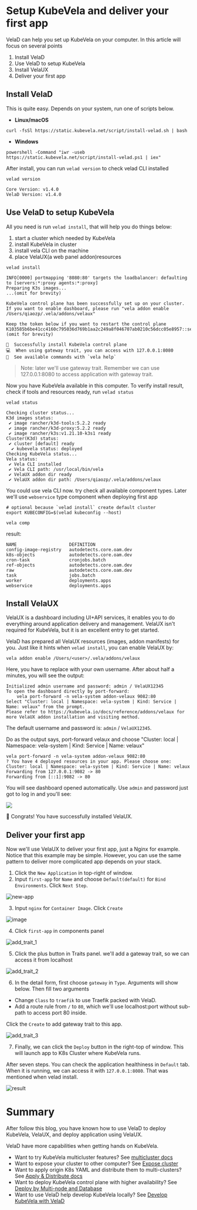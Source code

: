 # Setup KubeVela and deliver your first app

VelaD can help you set up KubeVela on your computer. In this article will focus on several points

1. Install VelaD
2. Use VelaD to setup KubeVela
3. Install VelaUX
4. Deliver your first app

## Install VelaD

This is quite easy. Depends on your system, run one of scripts below.

- **Linux/macOS**
```shell
curl -fsSl https://static.kubevela.net/script/install-velad.sh | bash 
```

- **Windows**
```shell
powershell -Command "iwr -useb https://static.kubevela.net/script/install-velad.ps1 | iex"
```

After install, you can run `velad version` to check velad CLI installed

```shell
velad version
```
```text
Core Version: v1.4.0
VelaD Version: v1.4.0
```

## Use VelaD to setup KubeVela

All you need is run `velad install`, that will help you do things below:

1. start a cluster which needed by KubeVela
2. install KubeVela in cluster
3. install vela CLI on the machine
4. place VelaUX(a web panel addon)resources

```shell
velad install
```
```text
INFO[0000] portmapping '8080:80' targets the loadbalancer: defaulting to [servers:*:proxy agents:*:proxy] 
Preparing K3s images...
...(omit for brevity)

KubeVela control plane has been successfully set up on your cluster.
If you want to enable dashboard, please run "vela addon enable /Users/qiaozp/.vela/addons/velaux"

Keep the token below if you want to restart the control plane
K103585b6be41cc4160c795036d769b1aa2c249a8f046707ab0210c56dcc05e8957::server:kOcAPpOXfVfBbrMBinan..(omit for brevity)

🚀  Successfully install KubeVela control plane
💻  When using gateway trait, you can access with 127.0.0.1:8080
🔭  See available commands with `vela help`
```

> Note: later we'll use gateway trait. Remember we can use 127.0.0.1:8080 to access application with gateway trait.

Now you have KubeVela available in this computer. To verify install result, check if tools and resources ready,
run `velad status`

```shell
velad status
```
```text
Checking cluster status...
K3d images status:
 ✔ image rancher/k3d-tools:5.2.2 ready
 ✔ image rancher/k3d-proxy:5.2.2 ready
 ✔ image rancher/k3s:v1.21.10-k3s1 ready
Cluster(K3d) status:
 ✔ cluster [default] ready
  ✔ kubevela status: deployed
Checking KubeVela status...
Vela status:
 ✔ Vela CLI installed
 ✔ Vela CLI path: /usr/local/bin/vela
 ✔ VelaUX addon dir ready
 ✔ VelaUX addon dir path: /Users/qiaozp/.vela/addons/velaux
```

You could use vela CLI now. try check all available component types. Later we'll use `webservice` type component when deploying first app
```shell
# optional because `velad install` create default cluster
export KUBECONFIG=$(velad kubeconfig --host)
```

```shell
vela comp
```

result:
```text
NAME                    DEFINITION
config-image-registry   autodetects.core.oam.dev
k8s-objects             autodetects.core.oam.dev
cron-task               cronjobs.batch
ref-objects             autodetects.core.oam.dev
raw                     autodetects.core.oam.dev
task                    jobs.batch
worker                  deployments.apps
webservice              deployments.apps
```

## Install VelaUX

VelaUX is a dashboard including UI+API services, it enables you to do everything around application delivery and management.
VelaUX isn't required for KubeVela, but it is an excellent entry to get started.

VelaD has prepared all VelaUX resources (images, addon manifests) for you. Just like it hints when `velad install`, you can enable VelaUX by:

```shell
vela addon enable /Users/<user>/.vela/addons/velaux
```

Here, you have to replace <user> with your own username. After about half a minutes, you will see the output:

```text
Initialized admin username and password: admin / VelaUX12345
To open the dashboard directly by port-forward:
    vela port-forward -n vela-system addon-velaux 9082:80
Select "Cluster: local | Namespace: vela-system | Kind: Service | Name: velaux" from the prompt.
Please refer to https://kubevela.io/docs/reference/addons/velaux for more VelaUX addon installation and visiting method.
```

The default username and password is: `admin` / `VelaUX12345`.

Do as the output says, port-forward velaux and choose "Cluster: local | Namespace: vela-system | Kind: Service | Name: velaux"

```shell
vela port-forward -n vela-system addon-velaux 9082:80
? You have 4 deployed resources in your app. Please choose one: Cluster: local | Namespace: vela-system | Kind: Service | Name: velaux
Forwarding from 127.0.0.1:9082 -> 80
Forwarding from [::1]:9082 -> 80
```

You will see dashboard opened automatically. Use `admin` and password just got to log in and you'll see:

![](./resources/dashbord.jpg)

🎉 Congrats! You have successfully installed VelaUX.

## Deliver your first app

Now we'll use VelaUX to deliver your first app, just a Nginx for example.
Notice that this example may be simple. However, you can use the same pattern to deliver more complicated app depends on your stack.

1. Click the `New Application` in top-right of window.
2. Input `first-app` for `Name` and choose `Default(default)` for `Bind Environments`. Click `Next Step`.

![new-app](resources/01.new_app.jpg)

3. Input `nginx` for `Container Image`. Click `Create`

![image](resources/01.new_app_2.jpg)

4. Click `first-app` in components panel

![add_trait_1](resources/01.add_trait.jpg)

5. Click the plus button in Traits panel. we'll add a gateway trait, so we can access it from localhost

![add_trait_2](resources/01.add_trait_2.jpg)

6. In the detail form, first choose `gateway` in `Type`. Arguments will show below. Then fill two arguments
- Change `Class` to `traefik` to use Traefik packed with VelaD.
- Add a route rule from `/` to `80`, which we'll use localhost:port without sub-path to access port 80 inside.
 
Click the `Create` to add gateway trait to this app.

![add_trait_3](resources/01.add_trait_3.jpg)

7. Finally, we can click the `Deploy` button in the right-top of window. This will launch app to K8s Cluster where
   KubeVela runs.

After seven steps. You can check the application healthiness in `Default` tab. When it is running, we can access it with
`127.0.0.1:8080`. That was mentioned when velad install.

![result](resources/01.result.jpg)

# Summary

After follow this blog, you have known how to use VelaD to deploy KubeVela, VelaUX, and deploy application using VelaUX. 

VelaD have more capabilities when getting hands on KubeVela.

- Want to try KubeVela multicluster features? See [multicluster docs](02.multicluster.md)
- Want to expose your cluster to other computer? See [Expose cluster](05.expose-cluster.md)
- Want to apply origin K8s YAML and distribute them to multi-clusters? See [Apply & Distribute docs](03.apply-and-distribute.md)
- Want to deploy KubeVela control plane with higher availability? See [Deploy by Multi-node and Database](04.ha.md)
- Want to use VelaD help develop KubeVela locally? See [Develop KubeVela with VelaD](06.develop_kubevela.md)
